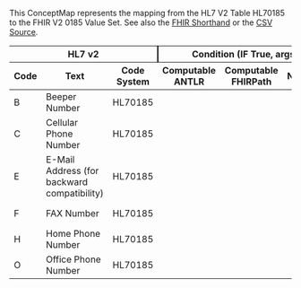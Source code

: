 
This ConceptMap represents the mapping from the HL7 V2 Table HL70185 to the FHIR V2 0185 Value Set. See also the <a href='https://github.com/HL7/v2-to-fhir/blob/master/tank/Table HL70185 to V2 0185.fsh'>FHIR Shorthand</a> or the <a href='https://github.com/HL7/v2-to-fhir/blob/master/mappings/codesystems/HL7 Concept Map_ Preferred Method of Contact - Sheet1.csv'>CSV Source</a>.
<table class='grid'><thead>
<tr><th colspan='3' style='border-right: 2px solid black;'>HL7 v2</th><th colspan='3' style='border-right: 2px solid black;'>Condition (IF True, args)</th><th colspan='4'>HL7 FHIR</th><th rowspan='2'>Comments</th></tr>
<tr><th>Code</th><th>Text</th><th>Code System</th><th>Computable ANTLR</th><th>Computable FHIRPath</th><th>Narrative</th><th>Code</th><th>Proposed Extension</th><th>Display</th><th>Code System</th></tr></thead>
<tbody>
<tr><td>B</td><td>Beeper Number</td><td style='border-right: 2px'>HL70185</td><td></td><td></td><td style='border-right: 2px'></td><td>B</td><td></td><td>Beeper Number</td><td><a href='https://hl7.org/fhir/R4/v2/0185/index.html'>http://terminology.hl7.org/CodeSystem/v2-0185</a></td><td></td></tr>
<tr><td>C</td><td>Cellular Phone Number</td><td style='border-right: 2px'>HL70185</td><td></td><td></td><td style='border-right: 2px'></td><td>C</td><td></td><td>Cellular Phone Number</td><td><a href='https://hl7.org/fhir/R4/v2/0185/index.html'>http://terminology.hl7.org/CodeSystem/v2-0185</a></td><td></td></tr>
<tr><td>E</td><td>E-Mail Address (for backward compatibility)</td><td style='border-right: 2px'>HL70185</td><td></td><td></td><td style='border-right: 2px'></td><td>E</td><td></td><td>E-Mail Address (for backward compatibility)</td><td><a href='https://hl7.org/fhir/R4/v2/0185/index.html'>http://terminology.hl7.org/CodeSystem/v2-0185</a></td><td></td></tr>
<tr><td>F</td><td>FAX Number</td><td style='border-right: 2px'>HL70185</td><td></td><td></td><td style='border-right: 2px'></td><td>F</td><td></td><td>FAX Number</td><td><a href='https://hl7.org/fhir/R4/v2/0185/index.html'>http://terminology.hl7.org/CodeSystem/v2-0185</a></td><td></td></tr>
<tr><td>H</td><td>Home Phone Number</td><td style='border-right: 2px'>HL70185</td><td></td><td></td><td style='border-right: 2px'></td><td>H</td><td></td><td>Home Phone Number</td><td><a href='https://hl7.org/fhir/R4/v2/0185/index.html'>http://terminology.hl7.org/CodeSystem/v2-0185</a></td><td></td></tr>
<tr><td>O</td><td>Office Phone Number</td><td style='border-right: 2px'>HL70185</td><td></td><td></td><td style='border-right: 2px'></td><td>O</td><td></td><td>Office Phone Number</td><td><a href='https://hl7.org/fhir/R4/v2/0185/index.html'>http://terminology.hl7.org/CodeSystem/v2-0185</a></td><td></td></tr>
</tbody></table>
